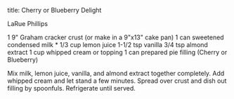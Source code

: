 title: Cherry or Blueberry Delight

LaRue Phillips

1 9" Graham cracker crust (or make in a 9"x13" cake pan)
1 can sweetened condensed milk *
1/3 cup lemon juice
1-1/2 tsp vanilla
3/4 tsp almond extract
1 cup whipped cream or topping
1 can prepared pie filling (Cherry or Blueberry)

Mix milk, lemon juice, vanilla, and almond extract together completely.  Add whipped cream and let stand a few minutes.  Spread over crust and dish out filling by spoonfuls.  Refrigerate until served.
 
